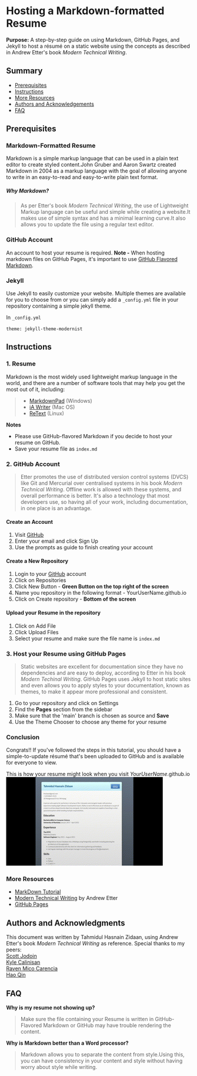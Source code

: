 # Hosting a Markdown-formatted Resume

**Purpose:** A step-by-step guide on using Markdown, GitHub Pages, and Jekyll to host a résumé on a static website using the concepts as described in Andrew Etter's book *Modern Technical Writing*.

## Summary
- [Prerequisites](#prerequisites)
- [Instructions](#instructions)
- [More Resources](#more-resources)
- [Authors and Acknowledgements](#authors-and-acknowledgments)
- [FAQ](#faq)


## Prerequisites

### Markdown-Formatted Resume
Markdown is a simple markup language that can be used in a plain text editor to create styled content.John Gruber and Aaron Swartz created Markdown in 2004 as a markup language with the goal of allowing anyone to write in an easy-to-read and easy-to-write plain text format. 

##### Why Markdown? 
>As per Etter's book *Modern Technical Writing*, the use of Lightweight Markup language can be useful and simple while creating a website.It makes use of simple syntax and has a minimal learning curve.It also allows you to update the file using a regular text editor.




### GitHub Account
An account to host your resume is required.
**Note -** When hosting markdown files on GitHub Pages, it's important to use [GitHub Flavored Markdown](https://guides.github.com/features/mastering-markdown/).  

### Jekyll
Use Jekyll to easily customize your website. Multiple themes are available for you to choose from or you can simply add a `_config.yml` file in your repository containing a simple jekyll theme.

In `_config.yml` 
```
theme: jekyll-theme-modernist
```


## Instructions

### 1. Resume 
Markdown is the most widely used lightweight markup language in the world, and there are a number of software tools that may help you get the most out of it, including: 

>* [MarkdownPad](http://markdownpad.com/) (Windows)
>* [iA Writer](https://ia.net/writer) (Mac OS)
>* [ReText](https://codepre.com/how-to-install-retext-restructuredtext-editor-in-ubuntu-a-markdown-editor-for-linux.html) (Linux)  

**Notes** 
* Please use GitHub-flavored Markdown if you decide to host your resume on GitHub.
* Save your resume file as `index.md`

### 2. GitHub Account 
>Etter promotes the use of distributed version control systems (DVCS) like Git and Mercurial over centralised systems in his book *Modern Technical Writing*. Offline work is allowed with these systems, and overall performance is better. It's also a technology that most developers use, so having all of your work, including documentation, in one place is an advantage.

#### Create an Account 
1. Visit [GitHub](https://github.com/)
2. Enter your email and click Sign Up
3. Use the prompts as guide to finish creating your account

#### Create a New Repository 
1. Login to your [GitHub](https://github.com/) account
2. Click on Repositories 
3. Click New Button - **Green Button on the top right of the screen**
4. Name you repository in the following format - YourUserName.github.io
5. Click on Create repository - **Bottom of the screen**

#### Upload your Resume in the repository
1. Click on Add File
2. Click Upload Files
3. Select your resume and make sure the file name is `index.md`


### 3. Host your Resume using GitHub Pages
>Static websites are excellent for documentation since they have no dependencies and are easy to deploy, according to Etter in his book *Modern Techinal Writing*. GitHub Pages uses Jekyll to host static sites and even allows you to apply styles to your documentation, known as themes, to make it appear more professional and consistent. 

1. Go to your repository and click on Settings
2. Find the **Pages** section from the sidebar
3. Make sure that the 'main' branch is chosen as source and **Save**
4. Use the Theme Chooser to choose any theme for your resume

### Conclusion 
Congrats!! If you've followed the steps in this tutorial, you should have a simple-to-update résumé that's been uploaded to GitHub and is available for everyone to view. 

This is how your resume might look when you visit *YourUserName*.github.io <br/>
![](Resume.gif)


### More Resources
* [MarkDown Tutorial](https://www.markdowntutorial.com/)  
* [Modern Technical Writing](https://www.amazon.ca/Modern-Technical-Writing-Introduction-Documentation-ebook/dp/B01A2QL9SS) by Andrew Etter  
* [GitHub Pages](https://pages.github.com/)



## Authors and Acknowledgments
This document was written by Tahmidul Hasnain Zidaan, using Andrew Etter's book *Modern Technical Writing* as reference.
Special thanks to my peers: <br/>
[Scott Jodoin](https://github.com/scottjodoin) <br/>
[Kyle Calinisan](https://github.com/kyl-dc) <br/>
[Raven Mico Carencia](https://github.com/Leiven) <br/>
[Hao Qin](https://github.com/qinh3uofm) <br/>

## FAQ

**Why is my resume not showing up?**  
> Make sure the file containing your Resume is written in GitHub-Flavored Markdown or GitHub may have trouble rendering the content.

**Why is Markdown better than a Word processor?**
> Markdown allows you to separate the content from style.Using this, you can have consistency in your content and style without having worry about style while writing.  
